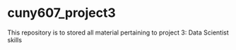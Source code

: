 # cuny607_project3
This repository is to stored all material pertaining to project 3: Data Scientist skills
